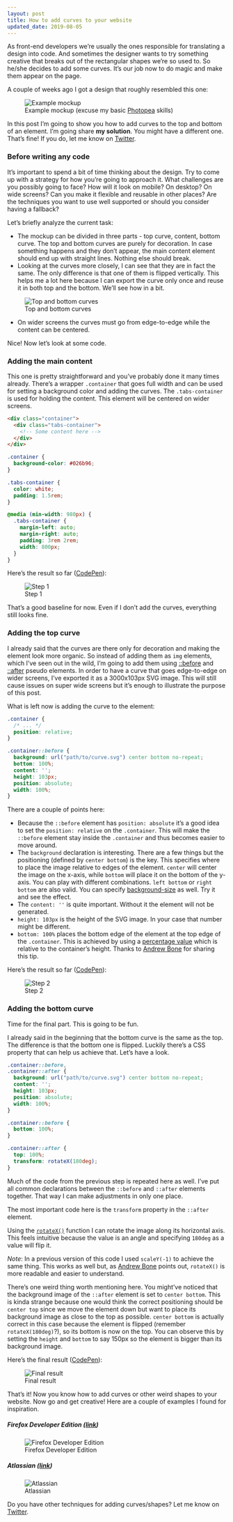```yaml
---
layout: post
title: How to add curves to your website
updated_date: 2019-08-05
---
```


As front-end developers we’re usually the ones responsible for translating a design into code. And sometimes the designer wants to try something creative  that breaks out of the rectangular shapes we’re so used to. So he/she decides to add some curves. It’s our job now to do magic and make them appear on the page.

A couple of weeks ago I got a design that roughly resembled this one:

<figure>
  <img src="/assets/img/how-to-add-curves-to-your-website/mockup.jpg" alt="Example mockup">
  <figcaption>Example mockup (excuse my basic <a href="https://www.photopea.com/" target="_blank">Photopea</a> skills)</figcaption>
</figure>

In this post I’m going to show you how to add curves to the top and bottom of an element. I’m going share **my solution**. You might have a different one. That’s fine! If you do, let me know on [Twitter](https://twitter.com/dzhavatushev).

### Before writing any code

It’s important to spend a bit of time thinking about the design. Try to come up with a strategy for how you’re going to approach it. What challenges are you possibly going to face? How will it look on mobile? On desktop? On wide screens? Can you make it flexible and reusable in other places? Are the techniques you want to use well supported or should you consider having a fallback?

Let’s briefly analyze the current task:

* The mockup can be divided in three parts - top curve, content, bottom curve. The top and bottom curves are purely for decoration. In case something happens and they don’t appear, the main content element should end up with straight lines. Nothing else should break.
* Looking at the curves more closely, I can see that they are in fact the same. The only difference is that one of them is flipped vertically. This helps me a lot here because I can export the curve only once and reuse it in both top and the bottom. We’ll see how in a bit.

<figure>
  <img src="/assets/img/how-to-add-curves-to-your-website/curves.jpg" alt="Top and bottom curves">
  <figcaption>Top and bottom curves</figcaption>
</figure>

* On wider screens the curves must go from edge-to-edge while the content can be centered.

Nice! Now let’s look at some code.

### Adding the main content

This one is pretty straightforward and you’ve probably done it many times already. There’s a wrapper `.container` that goes full width and can be used for setting a background color and adding the curves. The `.tabs-container` is used for holding the content. This element will be centered on wider screens.

```html
<div class="container">
  <div class="tabs-container">
    <!-- Some content here -->
  </div>
</div>
```

```css
.container {
  background-color: #026b96;
}

.tabs-container {
  color: white;
  padding: 1.5rem;
}

@media (min-width: 980px) {
  .tabs-container {
    margin-left: auto;
    margin-right: auto;
    padding: 3rem 2rem;
    width: 800px;
  }
}
```

Here’s the result so far ([CodePen](https://codepen.io/dzhavat/full/WVEJva)):

<figure>
  <img src="/assets/img/how-to-add-curves-to-your-website/step-1.jpg" alt="Step 1">
  <figcaption>Step 1</figcaption>
</figure>

That’s a good baseline for now. Even if I don’t add the curves, everything still looks fine.

### Adding the top curve

I already said that the curves are there only for decoration and making the element look more organic. So instead of adding them as `img` elements, which I’ve seen out in the wild, I’m going to add them using [::before](https://developer.mozilla.org/en-US/docs/Web/CSS/::before) and [::after](https://developer.mozilla.org/en-US/docs/Web/CSS/::after) pseudo elements. In order to have a curve that goes edge-to-edge on wider screens, I’ve exported it as a 3000x103px SVG image. This will still cause issues on super wide screens but it’s enough to illustrate the purpose of this post.

What is left now is adding the curve to the element:

```css
.container {
  /* ... */
  position: relative;
}

.container::before {
  background: url("path/to/curve.svg") center bottom no-repeat;
  bottom: 100%;
  content: '';
  height: 103px;
  position: absolute;
  width: 100%;
}

```

There are a couple of points here:

* Because the `::before` element has `position: absolute` it’s a good idea to set the `position: relative` on the `.container`. This will make the `::before` element stay inside the `.container` and thus becomes easier to move around.
* The `background` declaration is interesting. There are a few things but the positioning (defined by `center bottom`) is the key. This specifies where to place the image relative to edges of the element. `center` will center the image on the x-axis, while `bottom` will place it on the bottom of the y-axis. You can play with different combinations. `left bottom` or `right bottom` are also valid. You can specify [background-size](https://developer.mozilla.org/en-US/docs/Web/CSS/background-size) as well. Try it and see the effect.
* The `content: ''` is quite important. Without it the element will not be generated.
* `height: 103px` is the height of the SVG image. In your case that number might be different.
* `bottom: 100%` places the bottom edge of the element at the top edge of the `.container`. This is achieved by using a [percentage value](https://developer.mozilla.org/en-US/docs/Web/CSS/bottom#Values) which is relative to the container’s height. Thanks to [Andrew Bone](https://dev.to/link2twenty/comment/dn6f) for sharing this tip.

Here’s the result so far ([CodePen](https://codepen.io/dzhavat/full/NQarrp)):

<figure>
  <img src="/assets/img/how-to-add-curves-to-your-website/step-2.jpg" alt="Step 2">
  <figcaption>Step 2</figcaption>
</figure>

### Adding the bottom curve

Time for the final part. This is going to be fun.

I already said in the beginning that the bottom curve is the same as the top. The difference is that the bottom one is flipped. Luckily there’s a CSS property that can help us achieve that. Let’s have a look.

```css
.container::before,
.container::after {
  background: url("path/to/curve.svg") center bottom no-repeat;
  content: '';
  height: 103px;
  position: absolute;
  width: 100%;
}

.container::before {
  bottom: 100%;
}

.container::after {
  top: 100%;
  transform: rotateX(180deg);
}
```

Much of the code from the previous step is repeated here as well. I’ve put all common declarations between the `::before` and `::after` elements together. That way I can make adjustments in only one place.

The most important code here is the `transform` property in the `::after` element.

Using the [`rotateX()`](https://developer.mozilla.org/en-US/docs/Web/CSS/transform-function/rotateX) function I can rotate the image along its horizontal axis. This feels intuitive because the value is an angle and specifying `180deg` as a value will flip it.

*Note*: In a previous version of this code I used `scaleY(-1)` to achieve the same thing. This works as well but, as [Andrew Bone](https://dev.to/link2twenty/comment/dn6f) points out, `rotateX()` is more readable and easier to understand.

There’s one weird thing worth mentioning here. You might’ve noticed that the background image of the `::after` element is set to `center bottom`. This is kinda strange because one would think the correct positioning should be `center top` since we move the element down but want to place its background image as close to the top as possible. `center bottom` is actually correct in this case because the element is flipped (remember `rotateX(180deg)`?), so its bottom is now on the top. You can observe this by setting the `height` and `bottom` to say 150px so the element is bigger than its background image.

Here’s the final result ([CodePen](https://codepen.io/dzhavat/full/jgGrgv)):

<figure>
  <img src="/assets/img/how-to-add-curves-to-your-website/step-3.jpg" alt="Final result">
  <figcaption>Final result</figcaption>
</figure>

That’s it! Now you know how to add curves or other weird shapes to your website. Now go and get creative! Here are a couple of examples I found for inspiration.

##### Firefox Developer Edition ([link](https://www.mozilla.org/en-US/firefox/developer/))

<figure>
  <img src="/assets/img/how-to-add-curves-to-your-website/Firefox-Dev-Edition-curve.jpg" alt="Firefox Developer Edition">
  <figcaption>Firefox Developer Edition</figcaption>
</figure>

##### Atlassian ([link](https://www.atlassian.com/))

<figure>
  <img src="/assets/img/how-to-add-curves-to-your-website/Atlassian-curve.jpg" alt="Atlassian">  
  <figcaption>Atlassian</figcaption>
</figure>

Do you have other techniques for adding curves/shapes? Let me know on [Twitter](https://twitter.com/dzhavatushev).
